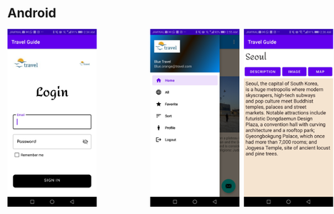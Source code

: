 # Android

<div style="display: flex;">
  <img src="screenshots/Screenshot_20230630-023424.jpg" alt="Login" width="200" style="margin-right: 120px;">
  <img src="screenshots/Screenshot_20230630-025512.jpg" alt="MAP" width="200" style="margin-right: 10px;">
  <img src="screenshots/Screenshot_20230630-023625.jpg" alt="DESC" width="200" style="margin-right: 10px;">
  <img src="screenshots/Screenshot_20230630-023629.jpg" alt="IMG" width="200" style="margin-right: 10px;">
  <img src="screenshots/Screenshot_20230630-023633.jpg" alt="MAP" width="200">
</div>

